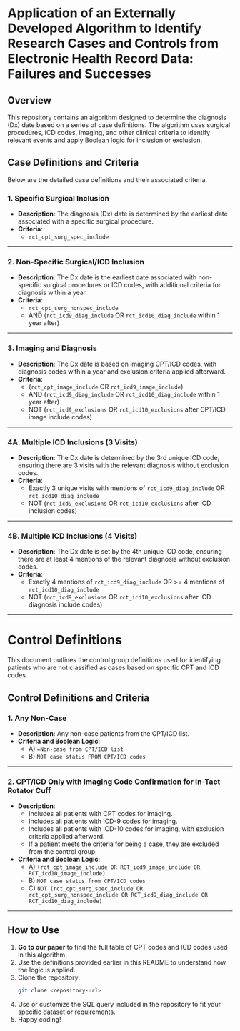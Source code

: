 # Application of an Externally Developed Algorithm to Identify Research Cases and Controls from Electronic Health Record Data: Failures and Successes

## Overview
This repository contains an algorithm designed to determine the diagnosis (Dx) date based on a series of case definitions. The algorithm uses surgical procedures, ICD codes, imaging, and other clinical criteria to identify relevant events and apply Boolean logic for inclusion or exclusion.

## Case Definitions and Criteria
Below are the detailed case definitions and their associated criteria.

### 1. Specific Surgical Inclusion
- **Description**: The diagnosis (Dx) date is determined by the earliest date associated with a specific surgical procedure.
- **Criteria**:
  - `rct_cpt_surg_spec_include`

---

### 2. Non-Specific Surgical/ICD Inclusion
- **Description**: The Dx date is the earliest date associated with non-specific surgical procedures or ICD codes, with additional criteria for diagnosis within a year.
- **Criteria**:
  - `rct_cpt_surg_nonspec_include`
  - AND (`rct_icd9_diag_include` OR `rct_icd10_diag_include` within 1 year after)

---

### 3. Imaging and Diagnosis
- **Description**: The Dx date is based on imaging CPT/ICD codes, with diagnosis codes within a year and exclusion criteria applied afterward.
- **Criteria**:
  - (`rct_cpt_image_include` OR `rct_icd9_image_include`)
  - AND (`rct_icd9_diag_include` OR `rct_icd10_diag_include` within 1 year after)
  - NOT (`rct_icd9_exclusions` OR `rct_icd10_exclusions` after CPT/ICD image include codes)

---

### 4A. Multiple ICD Inclusions (3 Visits)
- **Description**: The Dx date is determined by the 3rd unique ICD code, ensuring there are 3 visits with the relevant diagnosis without exclusion codes.
- **Criteria**:
  - Exactly 3 unique visits with mentions of `rct_icd9_diag_include` OR `rct_icd10_diag_include`
  - NOT (`rct_icd9_exclusions` OR `rct_icd10_exclusions` after ICD inclusion codes)

---

### 4B. Multiple ICD Inclusions (4 Visits)
- **Description**: The Dx date is set by the 4th unique ICD code, ensuring there are at least 4 mentions of the relevant diagnosis without exclusion codes.
- **Criteria**:
  - Exactly 4 mentions of `rct_icd9_diag_include` OR >= 4 mentions of `rct_icd10_diag_include`
  - NOT (`rct_icd9_exclusions` OR `rct_icd10_exclusions` after ICD diagnosis include codes)

---

# Control Definitions

This document outlines the control group definitions used for identifying patients who are not classified as cases based on specific CPT and ICD codes.

## Control Definitions and Criteria

### 1. Any Non-Case
- **Description**: Any non-case patients from the CPT/ICD list.
- **Criteria and Boolean Logic**:
  - A) `=Non-case from CPT/ICD list`
  - B) `NOT case status FROM CPT/ICD codes`

---

### 2. CPT/ICD Only with Imaging Code Confirmation for In-Tact Rotator Cuff
- **Description**: 
  - Includes all patients with CPT codes for imaging.
  - Includes all patients with ICD-9 codes for imaging.
  - Includes all patients with ICD-10 codes for imaging, with exclusion criteria applied afterward. 
  - If a patient meets the criteria for being a case, they are excluded from the control group.
- **Criteria and Boolean Logic**:
  - A) `(rct_cpt_image_include OR RCT_icd9_image_include OR RCT_icd10_image_include)`
  - B) `NOT case status from CPT/ICD codes`
  - C) `NOT (rct_cpt_surg_spec_include OR rct_cpt_surg_nonspec_include OR RCT_icd9_diag_include OR RCT_icd10_diag_include)`

---

## How to Use
1. **Go to our paper** to find the full table of CPT codes and ICD codes used in this algorithm.
2. Use the definitions provided earlier in this README to understand how the logic is applied.
3. Clone the repository:
   ```bash
   git clone <repository-url>
4. Use or customize the SQL query included in the repository to fit your specific dataset or requirements.
5. Happy coding!


